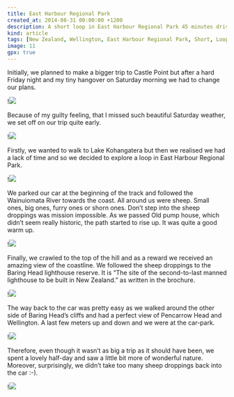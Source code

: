 ```yaml
---
title: East Harbour Regional Park
created_at: 2014-08-31 00:00:00 +1200
description: A short loop in East Harbour Regional Park 45 minutes drive from Wellington.
kind: article
tags: [New Zealand, Wellington, East Harbour Regional Park, Short, Loop]
image: 11
gpx: true
---
```


Initially, we planned to make a bigger trip to Castle Point but after a hard Friday night and my tiny hangover on Saturday morning we had to change our plans.

!![](4)

Because of my guilty feeling, that I missed such beautiful Saturday weather, we set off on our trip quite early.

!![](15)

Firstly, we wanted to walk to Lake Kohangatera but then we realised we had a lack of time and so we decided to explore a loop in East Harbour Regional Park.

!![](26)

We parked our car at the beginning of the track and followed the Wainuiomata River towards the coast. All around us were sheep. Small ones, big ones, furry ones or shorn ones. Don’t step into the sheep droppings was mission impossible. As we passed Old pump house, which didn’t seem really historic, the path started to rise up. It was quite a good warm up.

!![](30)

Finally, we crawled to the top of the hill and as a reward we received an amazing view of the coastline. We followed the sheep droppings to the Baring Head lighthouse reserve. It is “The site of the second-to-last manned lighthouse to be built in New Zealand.” as written in the brochure.

!![](33)

The way back to the car was pretty easy as we walked around the other side of Baring Head’s cliffs and had a perfect view of Pencarrow Head and Wellington. A last few meters up and down and we were at the car-park.

!![](40)

Therefore, even though it wasn’t as big a trip as it should have been, we spent a lovely half-day and saw a little bit more of wonderful nature. Moreover, surprisingly, we didn’t take too many sheep droppings back into the car :-).

!![](36)

